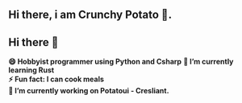 ## Hi there, i am Crunchy Potato 🍟. 
## Hi there 👋

**😄 Hobbyist programmer using Python and Csharp**
**🌱 I’m currently learning Rust**   
**⚡ Fun fact: I can cook meals**   
**🔭 I’m currently working on Potatoui - Cresliant.**     
<!--**🔥  Check out my website at: [crunchy-potato.com](https://crunchy-potato.vercel.app/)**  -->   
<!--
**Potatooff/Potatooff** is a ✨ _special_ ✨ repository because its `README.md` (this file) appears on your GitHub profile.

Here are some ideas to get you started:

- 🔭 I’m currently working on ...
- 🌱 I’m currently learning ...
- 👯 I’m looking to collaborate on ...
- 🤔 I’m looking for help with ...
- 💬 Ask me about ...
- 📫 How to reach me: ...
- 😄 Pronouns: ...
- ⚡ Fun fact: ...
-->
